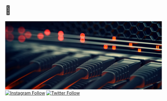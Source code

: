 # 🤖
![Jitter Ingenieria - Desarrollo de Proyectos ](https://github.com/jitteringenieria/Proyectos/blob/main/Baner_redes.png)
[![Instagram Follow](https://img.shields.io/badge/Follow%20me%20on-Instagram-%23E4405F?style=for-the-badge&logo=instagram)](https://www.instagram.com/jitteringenieria/)
[![Twitter Follow](https://img.shields.io/twitter/follow/JitterInge?label=Follow%20me%20on%20Twitter&style=for-the-badge)](https://x.com/JitterInge?t=QY4Bm3J8LYEuU1r0yN35nQ&s=09)






